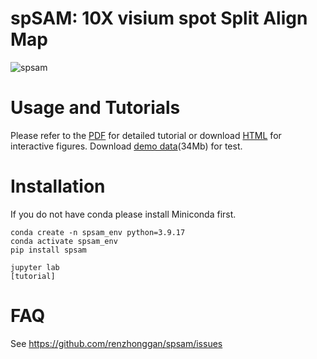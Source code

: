 # spSAM: 10X visium **sp**ot **S**plit **A**lign **M**ap
![spsam](https://github.com/renzhonggan/spsam/blob/main/docs/images/figure1.jpg)
# Usage and Tutorials
Please refer to the 
[PDF](https://github.com/renzhonggan/spsam/blob/main/docs/spsam_tutorial.pdf) for detailed tutorial or download [HTML](https://github.com/renzhonggan/spsam/tree/main/docs) for interactive figures. Download [demo data](https://drive.usercontent.google.com/download?id=16EJgF5yLAnJvadusFoOkRVGpTAgmtmZ_&export=download&authuser=0)(34Mb) for test.
# Installation
If you do not have conda please install Miniconda first.  
```
conda create -n spsam_env python=3.9.17
conda activate spsam_env
pip install spsam

jupyter lab
[tutorial]
```
# FAQ
See https://github.com/renzhonggan/spsam/issues

